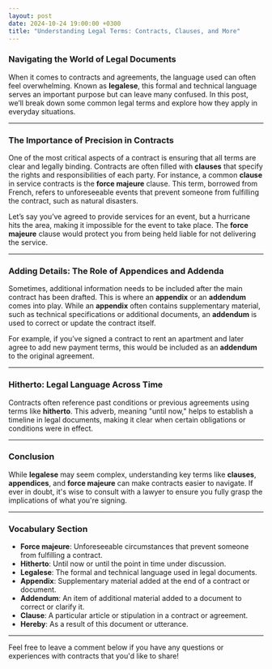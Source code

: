 ```yaml
---
layout: post
date: 2024-10-24 19:00:00 +0300
title: "Understanding Legal Terms: Contracts, Clauses, and More"
---
```


### Navigating the World of Legal Documents

When it comes to contracts and agreements, the language used can often feel overwhelming. Known as **legalese**, this formal and technical language serves an important purpose but can leave many confused. In this post, we’ll break down some common legal terms and explore how they apply in everyday situations.

---

### The Importance of Precision in Contracts

One of the most critical aspects of a contract is ensuring that all terms are clear and legally binding. Contracts are often filled with **clauses** that specify the rights and responsibilities of each party. For instance, a common **clause** in service contracts is the **force majeure** clause. This term, borrowed from French, refers to unforeseeable events that prevent someone from fulfilling the contract, such as natural disasters. 

Let’s say you’ve agreed to provide services for an event, but a hurricane hits the area, making it impossible for the event to take place. The **force majeure** clause would protect you from being held liable for not delivering the service.

---

### Adding Details: The Role of Appendices and Addenda

Sometimes, additional information needs to be included after the main contract has been drafted. This is where an **appendix** or an **addendum** comes into play. While an **appendix** often contains supplementary material, such as technical specifications or additional documents, an **addendum** is used to correct or update the contract itself. 

For example, if you’ve signed a contract to rent an apartment and later agree to add new payment terms, this would be included as an **addendum** to the original agreement.

---

### Hitherto: Legal Language Across Time

Contracts often reference past conditions or previous agreements using terms like **hitherto**. This adverb, meaning "until now," helps to establish a timeline in legal documents, making it clear when certain obligations or conditions were in effect.

---

### Conclusion

While **legalese** may seem complex, understanding key terms like **clauses**, **appendices**, and **force majeure** can make contracts easier to navigate. If ever in doubt, it's wise to consult with a lawyer to ensure you fully grasp the implications of what you're signing.

---

### Vocabulary Section

- **Force majeure**: Unforeseeable circumstances that prevent someone from fulfilling a contract.
- **Hitherto**: Until now or until the point in time under discussion.
- **Legalese**: The formal and technical language used in legal documents.
- **Appendix**: Supplementary material added at the end of a contract or document.
- **Addendum**: An item of additional material added to a document to correct or clarify it.
- **Clause**: A particular article or stipulation in a contract or agreement.
- **Hereby**: As a result of this document or utterance.

---

Feel free to leave a comment below if you have any questions or experiences with contracts that you'd like to share!